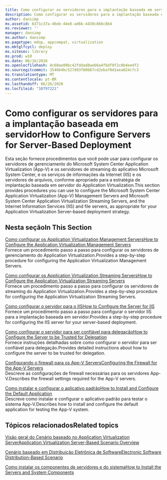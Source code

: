```yaml
---
title: Como configurar os servidores para a implantação baseada em servidor
description: Como configurar os servidores para a implantação baseada em servidor
author: dansimp
ms.assetid: 6371c37a-46eb-44e8-ad6b-4430c866c8b4
ms.reviewer: ''
manager: dansimp
ms.author: dansimp
ms.pagetype: mdop, appcompat, virtualization
ms.mktglfcycl: deploy
ms.sitesec: library
ms.prod: w10
ms.date: 06/16/2016
ms.openlocfilehash: 4c60ae89bc42fddad8aeb6a4f6df0f2c0b4ee4f2
ms.sourcegitcommit: 354664bc527d93f80687cd2eba70d1eea024c7c3
ms.translationtype: MT
ms.contentlocale: pt-BR
ms.lasthandoff: 06/26/2020
ms.locfileid: "10797221"
---
```

# <span data-ttu-id="da089-103">Como configurar os servidores para a implantação baseada em servidor</span><span class="sxs-lookup"><span data-stu-id="da089-103">How to Configure Servers for Server-Based Deployment</span></span>


<span data-ttu-id="da089-104">Esta seção fornece procedimentos que você pode usar para configurar os servidores de gerenciamento do Microsoft System Center Application Virtualization (App-V) e os servidores de streaming do aplicativo Microsoft System Center, e os serviços de informações da Internet (IIS) e os servidores de arquivos, conforme apropriado para a estratégia de implantação baseada em servidor do Application Virtualization.</span><span class="sxs-lookup"><span data-stu-id="da089-104">This section provides procedures you can use to configure the Microsoft System Center Application Virtualization (App-V) Management Servers and Microsoft System Center Application Virtualization Streaming Servers, and the Internet Information Services (IIS) and file servers, as appropriate for your Application Virtualization Server-based deployment strategy.</span></span>

## <span data-ttu-id="da089-105">Nesta seção</span><span class="sxs-lookup"><span data-stu-id="da089-105">In This Section</span></span>


<a href="" id="how-to-configure-the-application-virtualization-management-servers"></a>[<span data-ttu-id="da089-106">Como configurar os Application Virtualization Management Servers</span><span class="sxs-lookup"><span data-stu-id="da089-106">How to Configure the Application Virtualization Management Servers</span></span>](how-to-configure-the-application-virtualization-management-servers.md)  
<span data-ttu-id="da089-107">Fornece um procedimento passo a passo para configurar os servidores de gerenciamento do Application Virtualization.</span><span class="sxs-lookup"><span data-stu-id="da089-107">Provides a step-by-step procedure for configuring the Application Virtualization Management Servers.</span></span>

<a href="" id="how-to-configure-the-application-virtualization-streaming-servers"></a>[<span data-ttu-id="da089-108">Como configurar os Application Virtualization Streaming Servers</span><span class="sxs-lookup"><span data-stu-id="da089-108">How to Configure the Application Virtualization Streaming Servers</span></span>](how-to-configure-the-application-virtualization-streaming-servers.md)  
<span data-ttu-id="da089-109">Fornece um procedimento passo a passo para configurar os servidores de streaming do Application Virtualization.</span><span class="sxs-lookup"><span data-stu-id="da089-109">Provides a step-by-step procedure for configuring the Application Virtualization Streaming Servers.</span></span>

<a href="" id="how-to-configure-the-server-for-iis"></a>[<span data-ttu-id="da089-110">Como configurar o servidor para o IIS</span><span class="sxs-lookup"><span data-stu-id="da089-110">How to Configure the Server for IIS</span></span>](how-to-configure-the-server-for-iis.md)  
<span data-ttu-id="da089-111">Fornece um procedimento passo a passo para configurar o servidor IIS para a implantação baseada em servidor.</span><span class="sxs-lookup"><span data-stu-id="da089-111">Provides a step-by-step procedure for configuring the IIS server for your server-based deployment.</span></span>

<a href="" id="how-to-configure-the-server-to-be-trusted-for-delegation"></a>[<span data-ttu-id="da089-112">Como configurar o servidor para ser confiável para delegação</span><span class="sxs-lookup"><span data-stu-id="da089-112">How to Configure the Server to be Trusted for Delegation</span></span>](how-to-configure-the-server-to-be-trusted-for-delegation.md)  
<span data-ttu-id="da089-113">Fornece instruções detalhadas sobre como configurar o servidor para ser confiável para delegação.</span><span class="sxs-lookup"><span data-stu-id="da089-113">Provides detailed instructions about how to configure the server to be trusted for delegation.</span></span>

<a href="" id="configuring-the-firewall-for-the-app-v-servers"></a>[<span data-ttu-id="da089-114">Configurando o firewall para os App-V Servers</span><span class="sxs-lookup"><span data-stu-id="da089-114">Configuring the Firewall for the App-V Servers</span></span>](configuring-the-firewall-for-the-app-v-servers.md)  
<span data-ttu-id="da089-115">Descreve as configurações de firewall necessárias para os servidores App-V.</span><span class="sxs-lookup"><span data-stu-id="da089-115">Describes the firewall settings required for the App-V servers.</span></span>

<a href="" id="how-to-install-and-configure-the-default-application"></a>[<span data-ttu-id="da089-116">Como instalar e configurar o aplicativo padrão</span><span class="sxs-lookup"><span data-stu-id="da089-116">How to Install and Configure the Default Application</span></span>](how-to-install-and-configure-the-default-application.md)  
<span data-ttu-id="da089-117">Descreve como instalar e configurar o aplicativo padrão para testar o sistema App-V.</span><span class="sxs-lookup"><span data-stu-id="da089-117">Describes how to install and configure the default application for testing the App-V system.</span></span>

## <span data-ttu-id="da089-118">Tópicos relacionados</span><span class="sxs-lookup"><span data-stu-id="da089-118">Related topics</span></span>


[<span data-ttu-id="da089-119">Visão geral do Cenário baseado no Application Virtualization Server</span><span class="sxs-lookup"><span data-stu-id="da089-119">Application Virtualization Server-Based Scenario Overview</span></span>](application-virtualization-server-based-scenario-overview.md)

[<span data-ttu-id="da089-120">Cenário baseado em Distribuição Eletrônica de Software</span><span class="sxs-lookup"><span data-stu-id="da089-120">Electronic Software Distribution-Based Scenario</span></span>](electronic-software-distribution-based-scenario.md)

[<span data-ttu-id="da089-121">Como instalar os componentes de servidores e do sistema</span><span class="sxs-lookup"><span data-stu-id="da089-121">How to Install the Servers and System Components</span></span>](how-to-install-the-servers-and-system-components.md)

 

 





